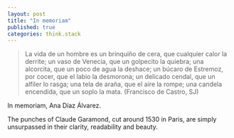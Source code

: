 ```yaml
---
layout: post
title: "In memoriam"
published: true
categories: think.stack
---
```


> La vida de un hombre es un brinquiño de cera, que cualquier calor la derrite; un vaso de Venecia, que un golpecito la quiebra; una alcorcita, que un poco de agua la deshace; un búcaro de Estremoz, por cocer, que el labio la desmorona; un delicado cendal, que un alfiler lo rasga; una tela de araña, que el aire la rompe; una candela encendida, que un soplo la mata. (Francisco de Castro, SJ)


In memoriam, Ana Díaz Álvarez.

<p class="fw9 lh-copy lh-title-ns">The punches of Claude Garamond, cut around 1530 in Paris, are simply unsurpassed in their clarity, readability and beauty.
</p>
